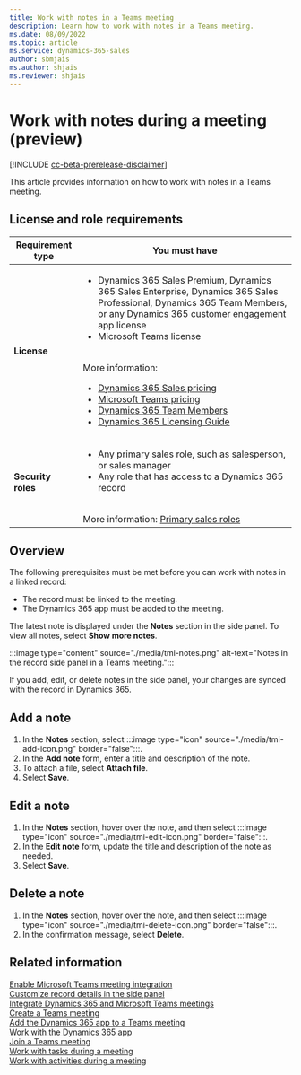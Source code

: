 ```yaml
---
title: Work with notes in a Teams meeting
description: Learn how to work with notes in a Teams meeting.
ms.date: 08/09/2022
ms.topic: article
ms.service: dynamics-365-sales
author: sbmjais
ms.author: shjais
ms.reviewer: shjais 
---
```


# Work with notes during a meeting (preview)

[!INCLUDE [cc-beta-prerelease-disclaimer](../../includes/cc-beta-prerelease-disclaimer.md)]

This article provides information on how to work with notes in a Teams meeting.

## License and role requirements

| Requirement type | You must have |
|-----------------------|---------|
| **License** | <ul><li>Dynamics 365 Sales Premium, Dynamics 365 Sales Enterprise, Dynamics 365 Sales Professional, Dynamics 365 Team Members, or any Dynamics 365 customer engagement app license</li> <li>Microsoft Teams license</li></ul>  <br>More information: <ul><li>[Dynamics 365 Sales pricing](https://dynamics.microsoft.com/sales/pricing/)</li><li>[Microsoft Teams pricing](https://www.microsoft.com/microsoft-teams/compare-microsoft-teams-options?activetab=pivot:primaryr2&rtc=1)</li><li>[Dynamics 365 Team Members](/dynamics365/get-started/team-members-license)</li><li>[Dynamics 365 Licensing Guide](https://go.microsoft.com/fwlink/?LinkId=866544&clcid=0x409)</li></ul> |
| **Security roles** | <ul><li>Any primary sales role, such as salesperson, or sales manager</li><li>Any role that has access to a Dynamics 365 record</li></ul> <br>  More information: [Primary sales roles](../security-roles-for-sales.md#primary-sales-roles)|

## Overview

The following prerequisites must be met before you can work with notes in a linked record:

- The record must be linked to the meeting.
- The Dynamics 365 app must be added to the meeting.

The latest note is displayed under the **Notes** section in the side panel. To view all notes, select **Show more notes**.

:::image type="content" source="./media/tmi-notes.png" alt-text="Notes in the record side panel in a Teams meeting.":::

If you add, edit, or delete notes in the side panel, your changes are synced with the record in Dynamics 365.

## Add a note

1. In the **Notes** section, select :::image type="icon" source="./media/tmi-add-icon.png" border="false":::.
1. In the **Add note** form, enter a title and description of the note.
1. To attach a file, select **Attach file**.
1. Select **Save**.

## Edit a note

1. In the **Notes** section, hover over the note, and then select :::image type="icon" source="./media/tmi-edit-icon.png" border="false":::.
1. In the **Edit note** form, update the title and description of the note as needed.
1. Select **Save**.

## Delete a note

1. In the **Notes** section, hover over the note, and then select :::image type="icon" source="./media/tmi-delete-icon.png" border="false":::.
1. In the confirmation message, select **Delete**.

## Related information

[Enable Microsoft Teams meeting integration](enable-teams-meeting-integration.md)    
[Customize record details in the side panel](customize-record-side-panel.md)   
[Integrate Dynamics 365 and Microsoft Teams meetings](teams-meeting-integration.md)    
[Create a Teams meeting](create-teams-meeting.md)   
[Add the Dynamics 365 app to a Teams meeting](add-d365-app.md)   
[Work with the Dynamics 365 app](work-with-d365-app.md)     
[Join a Teams meeting](join-teams-meeting.md)   
[Work with tasks during a meeting](work-with-tasks.md)   
[Work with activities during a meeting](work-with-activities.md)   
 
